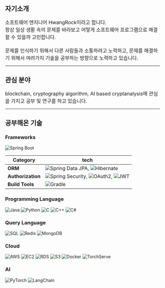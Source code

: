 자기소개
---
<span style="font-size: 16px;">
소프트웨어 엔지니어 HwangRock이라고 합니다.<br>
항상 일상 생활 속의 문제를 바라보고 어떻게 소프트웨어 프로그램으로 해결할 수 있을까 고민합니다.<br><br>
문제를 인식하기 위해서 다른 사람들과 소통하려고 노력하고, 문제를 해결하기 위해서 여려가지 기술을 공부하는 방향으로 노력하고 있습니다.
</span>

---

## 관심 분야
<span style="font-size: 16px;">
blockchain, cryptography algorithm, AI based cryptanalysis에 관심을 가지고 공부 및 연구를 하고 있습니다.
</span>

---

## 공부해온 기술
### Frameworks
![Spring Boot](https://img.shields.io/badge/-Spring%20Boot-05122A?style=flat&logo=springboot&logoColor=6DB33F)

| Category       | tech                                                                                                                                                                                                                                                                                                                       |
|----------------|----------------------------------------------------------------------------------------------------------------------------------------------------------------------------------------------------------------------------------------------------------------------------------------------------------------------------|
| **ORM**        | ![Spring Data JPA](https://img.shields.io/badge/-Spring%20Data%20JPA-05122A?style=flat&logo=spring&logoColor=6DB33F), ![Hibernate](https://img.shields.io/badge/-Hibernate-05122A?style=flat&logo=hibernate&logoColor=59666C)                                                                                              |
| **Authorization** | ![Spring Security](https://img.shields.io/badge/-Spring%20Security-05122A?style=flat&logo=springsecurity&logoColor=6DB33F), ![OAuth2](https://img.shields.io/badge/-OAuth2-05122A?style=flat&logo=oauth&logoColor=3EAAAF), ![JWT](https://img.shields.io/badge/-JWT-05122A?style=flat&logo=jsonwebtokens&logoColor=000000) |
| **Build Tools** | ![Gradle](https://img.shields.io/badge/-Gradle-05122A?style=flat&logo=gradle&logoColor=02303A)                                                                                                                                                                                                                             |

### Programming  Language
![Java](https://img.shields.io/badge/-Java-05122A?style=flat&logo=java) 
![Python](https://img.shields.io/badge/-Python-05122A?style=flat&logo=python)
![C](https://img.shields.io/badge/-C-05122A?style=flat&logo=c&logoColor=A8B9CC)
![C++](https://img.shields.io/badge/-C++-05122A?style=flat&logo=c%2B%2B&logoColor=00599C)
![C#](https://img.shields.io/badge/-C%23-05122A?style=flat&logo=c-sharp&logoColor=239120)

### Query Language
![SQL](https://img.shields.io/badge/-SQL-05122A?style=flat&logo=postgresql&logoColor=336791)
![Redis](https://img.shields.io/badge/-Redis-05122A?style=flat&logo=redis&logoColor=DC382D)
![MongoDB](https://img.shields.io/badge/-MongoDB-05122A?style=flat&logo=mongodb&logoColor=47A248)

### Cloud
![AWS](https://img.shields.io/badge/-AWS-05122A?style=flat&logo=amazon-aws&logoColor=FF9900)
![EC2](https://img.shields.io/badge/-EC2-05122A?style=flat&logo=amazon-aws&logoColor=FF9900)
![RDS](https://img.shields.io/badge/-RDS-05122A?style=flat&logo=amazon-aws&logoColor=527FFF)
![S3](https://img.shields.io/badge/-S3-05122A?style=flat&logo=amazon-aws&logoColor=569A31)
![Docker](https://img.shields.io/badge/-Docker-05122A?style=flat&logo=docker&logoColor=2496ED)
![TorchServe](https://img.shields.io/badge/-TorchServe-05122A?style=flat&logo=pytorch&logoColor=EE4C2C)

### AI
![PyTorch](https://img.shields.io/badge/-PyTorch-05122A?style=flat&logo=pytorch&logoColor=EE4C2C)
![LangChain](https://img.shields.io/badge/-LangChain-05122A?style=flat&logo=langchain&logoColor=FFD700)

